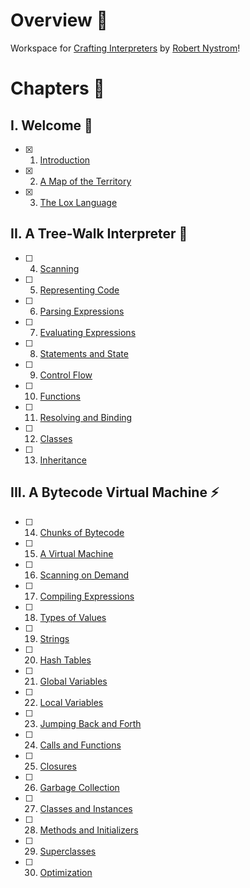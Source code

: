 # Overview 🌱

Workspace for [Crafting Interpreters](https://craftinginterpreters.com/) by [Robert Nystrom](https://craftinginterpreters.com/)!

# Chapters 🌊

## I. Welcome 👋

- [x] 1. [Introduction](./1-introduction/)
- [x] 2. [A Map of the Territory](./2-map-of-the-territory/)
- [x] 3. [The Lox Language](./3-the-lox-language/)

## II. A Tree-Walk Interpreter 🌲

- [ ] 4. [Scanning](./4-scanning)
- [ ] 5. [Representing Code](./5-representing-code)
- [ ] 6. [Parsing Expressions](./6-parsing-expressions)
- [ ] 7. [Evaluating Expressions](./7-evaluating-expressions)
- [ ] 8. [Statements and State](./8-statements-and-state)
- [ ] 9. [Control Flow](./9-control-flow)
- [ ] 10. [Functions](./10-functions)
- [ ] 11. [Resolving and Binding](./11-resolving-and-binding)
- [ ] 12. [Classes](./12-classes)
- [ ] 13. [Inheritance](./13-inheritance)

## III. A Bytecode Virtual Machine ⚡️

- [ ] 14. [Chunks of Bytecode](./4-chunks-of-bytecode)
- [ ] 15. [A Virtual Machine](./5-virtual-machine)
- [ ] 16. [Scanning on Demand](./6-scanning-on-demand)
- [ ] 17. [Compiling Expressions](./7-compiling-expressions)
- [ ] 18. [Types of Values](./8-types-of-values)
- [ ] 19. [Strings](./9-strings)
- [ ] 20. [Hash Tables](./10-hash-tables)
- [ ] 21. [Global Variables](./11-global-variables)
- [ ] 22. [Local Variables](./12-local-variables)
- [ ] 23. [Jumping Back and Forth](./13-jumping-back-and-forth)
- [ ] 24. [Calls and Functions](./14.calls-and-functions)
- [ ] 25. [Closures](./15-closures)
- [ ] 26. [Garbage Collection](./16-garbage-collection)
- [ ] 27. [Classes and Instances](./17-classes-and-instances)
- [ ] 28. [Methods and Initializers](./18-methods-and-initializers)
- [ ] 29. [Superclasses](./19-superclasses)
- [ ] 30. [Optimization](./20-optimization)
